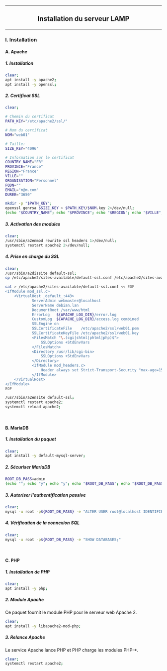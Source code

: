 ------------------------------------------------------------------------------------------------------------------------------------------------------------------------------------------------------------------------------------------------------------
## <p align='center'> Installation du serveur LAMP </p>

------------------------------------------------------------------------------------------------------------------------------------------------------------------------------------------------------------------------------------------------------------
### I. Installation
#### A. Apache
##### 1. Installation
```bash
clear;
apt install -y apache2;
apt install -y openssl;
```
##### 2. Certificat SSL
```bash
clear;

# Chemin du certificat
PATH_KEY="/etc/apache2/ssl/"

# Nom du certificat
NOM="web01"

# Taille:
SIZE_KEY="4096"

# Information sur le certificat
COUNTRY_NAME="FR"
PROVINCE="France"
REGION="France"
VILLE=""
ORGANISATION="Personnel"
FQDN=""
EMAIL="m@m.com"
DUREE="3650"

mkdir -p "$PATH_KEY";
openssl genrsa $SIZE_KEY > $PATH_KEY/$NOM.key 2>/dev/null;
(echo "$COUNTRY_NAME"; echo "$PROVINCE"; echo "$REGION"; echo "$VILLE";echo "$ORGANISATION";echo "$ORGANISATION";echo "$FQDN";echo "$EMAIL") | openssl req -new -key $PATH_KEY/$NOM.key -x509 -days $DUREE -out $PATH_KEY/$NOM.pem 2>/dev/null;
```

##### 3. Activation des modules
```bash
clear;
/usr/sbin/a2enmod rewrite ssl headers 1>/dev/null;
systemctl restart apache2 2>/dev/null;
```

##### 4. Prise en charge du SSL
```bash
clear;
/usr/sbin/a2dissite default-ssl;
cp /etc/apache2/sites-available/default-ssl.conf /etc/apache2/sites-available/default-ssl.conf.old;

cat > /etc/apache2/sites-available/default-ssl.conf << EOF
<IfModule mod_ssl.c>
	<VirtualHost _default_:443>
			ServerAdmin webmaster@localhost
			ServerName debian.lan
			DocumentRoot /var/www/html
			ErrorLog   ${APACHE_LOG_DIR}/error.log
			CustomLog  ${APACHE_LOG_DIR}/access.log combined
			SSLEngine on
			SSLCertificateFile    /etc/apache2/ssl/web01.pem
			SSLCertificateKeyFile /etc/apache2/ssl/web01.key
			<FilesMatch "\.(cgi|shtml|phtml|php)$">
				SSLOptions +StdEnvVars
			</FilesMatch>
			<Directory /usr/lib/cgi-bin>
				SSLOptions +StdEnvVars
			</Directory>
			<IfModule mod_headers.c>
				Header always set Strict-Transport-Security "max-age=15552000; >
			</IfModule>
	</VirtualHost>
</IfModule>
EOF

/usr/sbin/a2ensite default-ssl;
systemctl restart apache2;
systemctl reload apache2;
```

<br />

#### B. MariaDB
##### 1. Installation du paquet
```bash
clear;
apt install -y default-mysql-server;
```
##### 2. Sécuriser MariaDB
```bash
ROOT_DB_PASS=admin
(echo ""; echo "y"; echo "y"; echo "$ROOT_DB_PASS"; echo "$ROOT_DB_PASS"; echo "y"; echo "y"; echo "y"; echo "y") | mysql_secure_installation | 1>/dev/null;
```
##### 3. Autoriser l'authentification passive
```bash
clear;
mysql -u root -p${ROOT_DB_PASS} -e "ALTER USER root@localhost IDENTIFIED VIA mysql_native_password USING PASSWORD('admin');"
```
##### 4. Vérification de la connexion SQL
```bash
clear;
mysql -u root -p${ROOT_DB_PASS} -e "SHOW DATABASES;"
```

<br />

#### C. PHP
##### 1. Installation de PHP
```bash
clear;
apt install -y php;
```

##### 2. Module Apache
Ce paquet fournit le module PHP pour le serveur web Apache 2.
```bash
clear;
apt install -y libapache2-mod-php;
```

##### 3. Relance Apache
Le service Apache lance PHP et PHP charge les modules PHP-*.
```bash
clear;
systemctl restart apache2;
```
